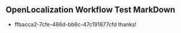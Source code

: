 ## OpenLocalization Workflow Test MarkDown
* ffbacca2-7cfe-486d-bb6c-47c191877cfd thanks!

<!--HONumber=Jan17_HO1-->


